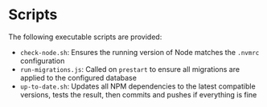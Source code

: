 # Scripts

The following executable scripts are provided:

- `check-node.sh`: Ensures the running version of Node matches the `.nvmrc` configuration
- `run-migrations.js`: Called on `prestart` to ensure all migrations are applied to the configured database
- `up-to-date.sh`: Updates all NPM dependencies to the latest compatible versions, tests the result, then commits and pushes if everything is fine
